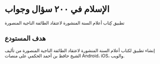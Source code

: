 # الإسلام في ٢٠٠ سؤال وجواب 

تطبيق كِتاب أعلام السنة المنشورة لاعتقاد الطائفة الناجية المنصورة

## هدف المستودع 

إنشاء تطبيق لكتاب أعلام السنة المنشورة لاعتقاد الطائفة الناجية المنصورة من تأليف الشيخ حافظ بن أحمد الحكمي على منصات Android، iOS، والويب.
